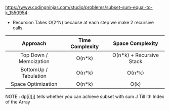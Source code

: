 https://www.codingninjas.com/studio/problems/subset-sum-equal-to-k_1550954

- Recursion Takes O(2^N) because at each step we make 2 recursive calls.

|        Approach        | Time Complexity |     Space Complexity      |
| :--------------------: | :-------------: | :-----------------------: |
| Top Down / Memoization |     O(n\*k)     | O(n\*k) + Recursive Stack |
| BottomUp / Tabulation  |     O(n\*k)     |          O(n\*k)          |
|   Space Optimization   |     O(n\*k)     |           O(k)            |

NOTE : dp[i][j] tells whether you can achieve subset with sum J Till ith Index of the Array
